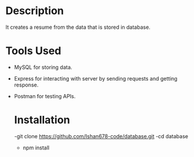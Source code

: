 # Description
It creates a resume from the data that is stored in database.

# Tools Used
- MySQL for storing data.
- Express for interacting with server by sending requests and getting response.
- Postman for testing APIs.

  # Installation
  -git clone https://github.com/Ishan678-code/database.git
  -cd database
  - npm install
    

